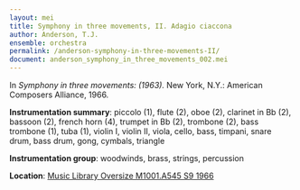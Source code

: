 ```yaml
---
layout: mei
title: Symphony in three movements, II. Adagio ciaccona
author: Anderson, T.J.
ensemble: orchestra
permalink: /anderson-symphony-in-three-movements-II/
document: anderson_symphony_in_three_movements_002.mei
---
```


In *Symphony in three movements: (1963).* New York, N.Y.: American Composers Alliance, 1966.

**Instrumentation summary**: piccolo (1), flute (2), oboe (2), clarinet in Bb (2), bassoon (2), french horn (4), trumpet in Bb (2), trombone (2), bass trombone (1), tuba (1), violin I, violin II, viola, cello, bass, timpani, snare drum, bass drum, gong, cymbals, triangle 

**Instrumentation group**: woodwinds, brass, strings, percussion

**Location**: <a href="https://tufts-primo.hosted.exlibrisgroup.com/permalink/f/bnf7qa/01TUN_ALMA21105595270003851" target="_blank">Music Library Oversize M1001.A545 S9 1966</a>
